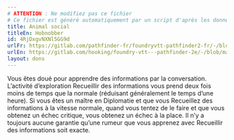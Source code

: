 ```yaml
---
# ATTENTION : Ne modifiez pas ce fichier
# Ce fichier est généré automatiquement par un script d'après les données du module Foundry VTT officiel et de sa traduction
title: Animal social
titleEn: Hobnobber
id: 4RjDxgvNXNl5GG9d
urlFr: https://gitlab.com/pathfinder-fr/foundryvtt-pathfinder2-fr/-/blob/master/data/feats/4RjDxgvNXNl5GG9d.htm
urlEn: https://gitlab.com/hooking/foundry-vtt---pathfinder-2e/-/blob/master/packs/data/feats.db/hobnobber.json
layout: dons
---
```

Vous êtes doué pour apprendre des informations par la conversation. L’activité d’exploration Recueillir des informations vous prend deux fois moins de temps que la normale (réduisant généralement le temps d’une heure). Si vous êtes un maître en Diplomatie et que vous Recueillez des informations à la vitesse normale, quand vous tentez de le faire et que vous obtenez un échec critique, vous obtenez un échec à la place. Il n’y a toujours aucune garantie qu’une rumeur que vous apprenez avec Recueillir des informations soit exacte.
